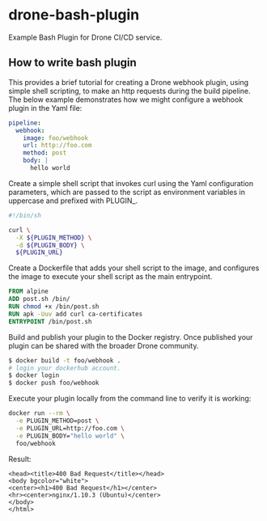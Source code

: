 # drone-bash-plugin

Example Bash Plugin for Drone CI/CD service.

## How to write bash plugin

This provides a brief tutorial for creating a Drone webhook plugin, using simple shell scripting, to make an http requests during the build pipeline. The below example demonstrates how we might configure a webhook plugin in the Yaml file:

```yml
pipeline:
  webhook:
    image: foo/webhook
    url: http://foo.com
    method: post
    body: |
      hello world
```

Create a simple shell script that invokes curl using the Yaml configuration parameters, which are passed to the script as environment variables in uppercase and prefixed with PLUGIN_.

```sh
#!/bin/sh

curl \
  -X ${PLUGIN_METHOD} \
  -d ${PLUGIN_BODY} \
  ${PLUGIN_URL}
```

Create a Dockerfile that adds your shell script to the image, and configures the image to execute your shell script as the main entrypoint.

```dockerfile
FROM alpine
ADD post.sh /bin/
RUN chmod +x /bin/post.sh
RUN apk -Uuv add curl ca-certificates
ENTRYPOINT /bin/post.sh
```

Build and publish your plugin to the Docker registry. Once published your plugin can be shared with the broader Drone community.

```sh
$ docker build -t foo/webhook .
# login your dockerhub account.
$ docker login
$ docker push foo/webhook
```

Execute your plugin locally from the command line to verify it is working:

```sh
docker run --rm \
  -e PLUGIN_METHOD=post \
  -e PLUGIN_URL=http://foo.com \
  -e PLUGIN_BODY="hello world" \
  foo/webhook
```

Result:

```
<head><title>400 Bad Request</title></head>
<body bgcolor="white">
<center><h1>400 Bad Request</h1></center>
<hr><center>nginx/1.10.3 (Ubuntu)</center>
</body>
</html>
```
